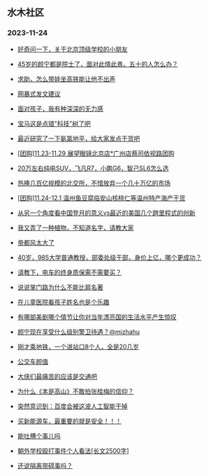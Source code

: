 ## 水木社区 
### 2023-11-24

+ [好奇问一下，关于北京顶级学校的小朋友](https://www.mysmth.net/nForum/article/SchoolEstate/1373855)

+ [45岁的颜宁都是院士了，面对此情此景。五十的人怎么办？](https://www.mysmth.net/nForum/article/Tooooold/379602)

+ [求助，怎么带娃坐高铁能让他不出声](https://www.mysmth.net/nForum/article/Children/932711433)

+ [网暴式发文建议](https://www.mysmth.net/nForum/article/FamilyLife/1766491967)

+ [面对孩子，我有种深深的无力感](https://www.mysmth.net/nForum/article/ChildEducation/2311263)

+ [宝马这是点错"科技"树了吧](https://www.mysmth.net/nForum/article/AutoWorld/1944727650)

+ [最近研究了一下氨氯地平，给大家发点干货吧](https://www.mysmth.net/nForum/article/CouponsLife/4462497)

+ [[团购]11.23-11.29 展望眼镜北京店*广州店蔡司依视路团购](https://www.mysmth.net/nForum/article/ADAgent_TG/1312844)

+ [20万左右纯电SUV，飞凡R7，小鹏G6，智己SL6怎么选](https://www.mysmth.net/nForum/article/GreenAuto/1413327)

+ [热捧几百亿规模的北交所，不惜放弃一个几十万亿的市场](https://www.mysmth.net/nForum/article/Stock/10704040)

+ [[团购]11.24-12.1 温州鱼豆腐临安山核桃仁等温州特产海产干货](https://www.mysmth.net/nForum/article/ADAgent_TG/1312910)

+ [从另一个角度看中国登月的意义vs最近的美国几个跨里程式的创新](https://www.mysmth.net/nForum/article/Aero/415123)

+ [我又弄了一种植物，不知道名字，请教大家](https://www.mysmth.net/nForum/article/Botany/222785)

+ [帝都风太大了](https://www.mysmth.net/nForum/article/Geography/566643)

+ [40岁，985大学普通教授，部委处级干部，身价上亿，哪个更成功？](https://www.mysmth.net/nForum/article/WorkLife/3444471)

+ [请教下，电车的终身质保需不需要买？](https://www.mysmth.net/nForum/article/GreenAuto/1413850)

+ [说说掌门路为什么不能比肩名著](https://www.mysmth.net/nForum/article/NetNovel/478985)

+ [在儿童医院看孩子姓名也是个乐趣](https://www.mysmth.net/nForum/article/Joke/4138932)

+ [有哪部美剧哪个情节让你对当年漂亮国的生活水平产生惊叹](https://www.mysmth.net/nForum/article/OMTV/739297)

+ [颜宁现在享受什么级别警卫待遇？@mizhahu](https://www.mysmth.net/nForum/article/QingJiao/835504)

+ [刚才乘地铁，一个进站口8个人，全是20几岁](https://www.mysmth.net/nForum/article/WorkLife/3444040)

+ [公交车颜值](https://www.mysmth.net/nForum/article/Tooooold/379892)

+ [大侠们最痛苦的应该是交通吧](https://www.mysmth.net/nForum/article/Emprise/383797)

+ [为什么《本是高山》不敢拍张桂梅的信仰？](https://www.mysmth.net/nForum/article/Movie/3550525)

+ [突然意识到：百度会被这波人工智能干掉](https://www.mysmth.net/nForum/article/ITExpress/2503645)

+ [买新能源车，最重要的就是安全！！！](https://www.mysmth.net/nForum/article/GreenAuto/1413829)

+ [能吐槽个事儿吗](https://www.mysmth.net/nForum/article/FamilyLife/1766492261)

+ [朝外学校殴打事件个人看法[长文2500字]](https://www.mysmth.net/nForum/article/FamilyLife/1766495495)

+ [还说隔离带碍事吗？](https://www.mysmth.net/nForum/article/AutoWorld/1944728402)

